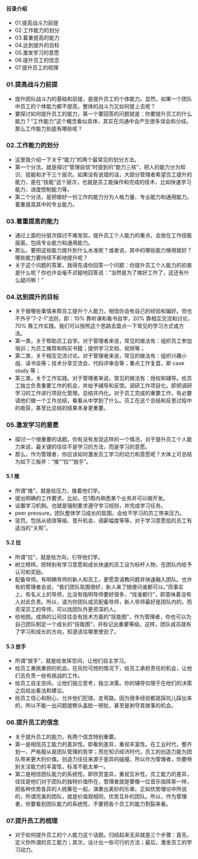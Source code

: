 #### 目录介绍
- 01.提高战斗力前提
- 02.工作能力的划分
- 03.着重提高的能力
- 04.达到提升的目标
- 05.激发学习的意愿
- 06.提升员工的信念
- 07.提升员工的梳理




### 01.提高战斗力前提
- 提升团队战斗力的基础和前提，是提升员工的个体能力。显然，如果一个团队中员工的个体能力都不提高，整体的战斗力又如何提上去呢？
- 要探讨如何提升员工的能力，第一个要回答的问题就是：你要提升员工的什么能力？“工作能力”这个概念看似具体，其实在沟通中会产生很多误会和分歧。那么工作能力到底有哪些呢？



### 02.工作能力的划分
- 这里我介绍一下关于“能力”的两个最常见的划分方法。
- 第一个分法，就是探讨“管理自信”时提到的“能力三核”，把人的能力分为知识、技能和才干三个层次。如果没有说错的话，大部分管理者希望员工提升的能力，是在“技能”这个层次，也就是员工能操作和完成的技术，比如快速学习能力、进度控制能力等。
- 第二个分法，是把做好一份工作的能力分为人格力量、专业能力和通用能力。着重提高其中的专业能力。



### 03.着重提高的能力
- 通过上面的分层次探讨不难发现，提升员工个人能力的重点，会放在工作技能层面，包括专业能力和通用能力。
- 那么，要把这些能力提升到什么水准呢？或者说，其中的哪些能力够用就好？哪些能力要持续不断地提升呢？
- 关于这个问题的答案，我得先请你回答一个问题：你提升员工个人能力的初衷是什么呢？你也许会毫不迟疑地回答说：“当然是为了做好工作了，这还有什么疑问嘛！”



### 04.达到提升的目标
- 关于做哪些事情来帮员工提升个人能力，相信你会有自己的经验和偏好。但也不外乎“7-2-1”法则，即：10% 靠听课和看书自学，20% 靠相互交流和讨论，70% 靠工作实践。我们可以按照这个思路去盘点一下常见的学习方式或方法。
- 第一类，关于帮助员工自学。对于管理者来说，常见的做法有：组织员工参加培训；为员工推荐和购买书籍；提供学习文档、视频等；
- 第二类，关于相互交流讨论。对于管理者来说，常见的做法有：组织兴趣小组、读书会等；技术分享交流会、代码评审会等；重点工作复盘，即 case study 等；
- 第三类，关于工作实践。对于管理者来说，常见的做法有：授权和辅导。给员工独立负责重要工作的机会，并给予辅导和反馈。调研工作项目化。即把调研学习的工作进行项目化管理。总结并内化。对于员工完成的重要工作，有必要请他们做一个工作总结，看看从中学到了什么。员工在这个总结和反思过程中的收获，甚至比总结的结果本身更重要。


### 05.激发学习的意愿
- 探讨一个很重要的话题。你有没有发现这样的一个情况，对于提升员工个人能力来说，最关键的往往不是学习的方法，而是学习的意愿。
- 那么，作为管理者，你应该如何激发员工学习的动力和意愿呢？大体上可总结为如下三板斧：“推”“拉”“放手”。



#### 5.1 推
- 所谓“推”，就是给压力，推着他们学。
- 提出明确的工作要求。比如，在1周内熟悉某个业务并可以做开发。
- 设置学习机制。也就是强制要求遵守学习规则，并完成学习任务。
- peer pressure。团队整体学习成长的氛围，会给不学习的员工带来压力。
- 惩罚。包括从绩效等级、晋升机会、调薪幅度等等，对于学习意愿低的员工有适当的“关照”。



#### 5.2 拉
- 所谓“拉”，就是给方向，引导他们学。
- 树立榜样。把特别有学习意愿和成长快速的员工设为标杆人物，在团队内给予认可和奖励。
- 配备导师。有明确导师的新人和员工，更愿意请教问题并快速融入团队。也许有的管理者会说，“我们团队氛围很好，新人来了随便问谁都可以。”而事实上，有名义上的导师，比没有指明导师要好很多，“找谁都行”，即意味着没有人对此负责。所以，请为你团队成员配备导师，新人导师最好是团队内的，而资深员工的导师，可以找团队外更资深的人。
- 给地图。成熟的公司往往会有技术方面的“技能图”，作为管理者，你也可以为自己团队制定一个成长的“技能图”，并标记出重要等级。这样，团队成员就有了学习和成长的方向，知道该往哪里使劲了。



#### 5.3 放手
- 所谓“放手”，就是给发挥空间，让他们自主学习。
- 给员工勇挑重担的机会。在风险可控的情况下，给员工承担责任的机会，让他们去负责一些有挑战的工作。
- 给员工自主空间，让他们独立思考，独立决策。你的辅导仅限于在他们的决策之后给出看法和建议。
- 给员工信心和耐心，允许他们犯错、走弯路。因为很多经验都是踩坑儿踩出来的，所以不能一出问题就劈头盖脸一顿批，甚至是剥夺其做事的机会。


### 06.提升员工的信念
- 关于提升员工的能力，有两个信念特别重要。
- 第一是相信员工能力的差异性。即看到差异，重视丰富性。在工业时代，整齐划一、严格服从是团队管理的哲学；而在知识经济时代，员工的创造力能为团队带来更大的价值。创造力往往来源于差异的碰撞，所以作为管理者，你要特别关注能力的丰富性，标准不能太单一。
- 第二是相信团队能力的系统性。即欣赏差异，重视互补性。员工能力的差异，往往是他们对于团队的独特价值所在，管理者就是要像一位音乐指挥家一样，把各种优势各异的人统筹在一起，演奏出美妙的乐章。正如优势理论中所说的，所谓完美的团队，就是价值观相同，优势互补的团队。所以，作为管理者，你要看到团队能力的系统性，不要把各个员工的能力割裂来看。


### 07.提升员工的梳理
- 对于如何提升员工的个人能力这个话题。归结起来无非就是三个步骤：首先，定义你所谓的员工能力；其次，设计出一些可行的方法；最后，激发员工的学习动力。




